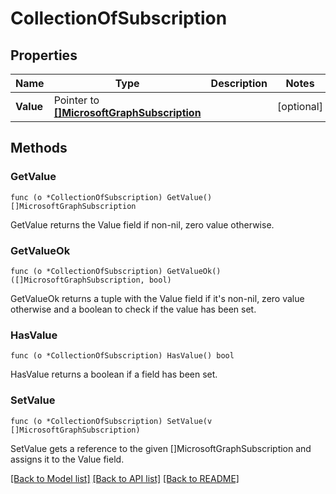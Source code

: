 # CollectionOfSubscription

## Properties

Name | Type | Description | Notes
------------ | ------------- | ------------- | -------------
**Value** | Pointer to [**[]MicrosoftGraphSubscription**](microsoft.graph.subscription.md) |  | [optional] 

## Methods

### GetValue

`func (o *CollectionOfSubscription) GetValue() []MicrosoftGraphSubscription`

GetValue returns the Value field if non-nil, zero value otherwise.

### GetValueOk

`func (o *CollectionOfSubscription) GetValueOk() ([]MicrosoftGraphSubscription, bool)`

GetValueOk returns a tuple with the Value field if it's non-nil, zero value otherwise
and a boolean to check if the value has been set.

### HasValue

`func (o *CollectionOfSubscription) HasValue() bool`

HasValue returns a boolean if a field has been set.

### SetValue

`func (o *CollectionOfSubscription) SetValue(v []MicrosoftGraphSubscription)`

SetValue gets a reference to the given []MicrosoftGraphSubscription and assigns it to the Value field.


[[Back to Model list]](../README.md#documentation-for-models) [[Back to API list]](../README.md#documentation-for-api-endpoints) [[Back to README]](../README.md)


